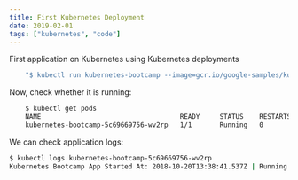 ```yaml
---
title: First Kubernetes Deployment
date: 2019-02-01
tags: ["kubernetes", "code"]
---
```


First application on Kubernetes using Kubernetes deployments

<!--more-->

```sh
    "$ kubectl run kubernetes-bootcamp --image=gcr.io/google-samples/kubernetes-bootcamp:v1 --port=8080"
```

Now, check whether it is running:
```sh
    $ kubectl get pods
    NAME                                   READY     STATUS    RESTARTS   AGE
    kubernetes-bootcamp-5c69669756-wv2rp   1/1       Running   0          11s
```

We can check application logs:
```sh
$ kubectl logs kubernetes-bootcamp-5c69669756-wv2rp
Kubernetes Bootcamp App Started At: 2018-10-20T13:38:41.537Z | Running On:  kubernetes-bootcamp-5c69669756-wv2rp
```
